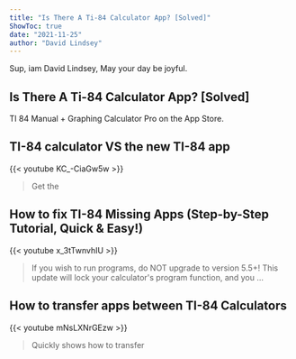 ```yaml
---
title: "Is There A Ti-84 Calculator App? [Solved]"
ShowToc: true 
date: "2021-11-25"
author: "David Lindsey" 
---
```


Sup, iam David Lindsey, May your day be joyful.
## Is There A Ti-84 Calculator App? [Solved]
TI 84 Manual + Graphing Calculator Pro on the App Store.

## TI-84 calculator VS the new TI-84 app
{{< youtube KC_-CiaGw5w >}}
>Get the 

## How to fix TI-84 Missing Apps (Step-by-Step Tutorial, Quick & Easy!)
{{< youtube x_3tTwnvhIU >}}
>If you wish to run programs, do NOT upgrade to version 5.5+! This update will lock your calculator's program function, and you ...

## How to transfer apps between TI-84 Calculators
{{< youtube mNsLXNrGEzw >}}
>Quickly shows how to transfer 

